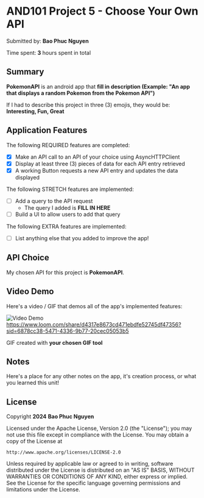 <!-- (This is a comment) INSTRUCTIONS: Go through this page and fill out any **bolded** entries with their correct values.-->

# AND101 Project 5 - Choose Your Own API

Submitted by: **Bao Phuc Nguyen**

Time spent: **3** hours spent in total

## Summary

**PokemonAPI** is an android app that **fill in description (Example: "An app that displays a random Pokemon from the Pokemon API")**

If I had to describe this project in three (3) emojis, they would be: **Interesting, Fun, Great**

## Application Features

<!-- (This is a comment) Please be sure to change the [ ] to [x] for any features you completed.  If a feature is not checked [x], you might miss the points for that item! -->

The following REQUIRED features are completed:

- [x] Make an API call to an API of your choice using AsyncHTTPClient
- [x] Display at least three (3) pieces of data for each API entry retrieved
- [x] A working Button requests a new API entry and updates the data displayed

The following STRETCH features are implemented:

- [ ] Add a query to the API request
  - The query I added is **FILL IN HERE**
- [ ] Build a UI to allow users to add that query

The following EXTRA features are implemented:

- [ ] List anything else that you added to improve the app!

## API Choice

My chosen API for this project is **PokemonAPI**.

## Video Demo

Here's a video / GIF that demos all of the app's implemented features:

<img src='http://i.imgur.com/link/to/your/gif/file.gif' title='Video Demo' width='' alt='Video Demo' /> https://www.loom.com/share/d4317e8673cd471ebdfe52745df47356?sid=6878cc38-5471-4336-9b77-20cec05053b5

GIF created with **your chosen GIF tool**

<!-- Recommended tools:
- [Kap](https://getkap.co/) for macOS
- [ScreenToGif](https://www.screentogif.com/) for Windows
- [peek](https://github.com/phw/peek) for Linux. -->

## Notes

Here's a place for any other notes on the app, it's creation process, or what you learned this unit!

## License

Copyright **2024** **Bao Phuc Nguyen**

Licensed under the Apache License, Version 2.0 (the "License");
you may not use this file except in compliance with the License.
You may obtain a copy of the License at

    http://www.apache.org/licenses/LICENSE-2.0

Unless required by applicable law or agreed to in writing, software
distributed under the License is distributed on an "AS IS" BASIS,
WITHOUT WARRANTIES OR CONDITIONS OF ANY KIND, either express or implied.
See the License for the specific language governing permissions and
limitations under the License.
